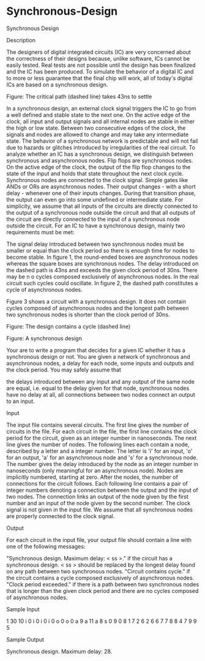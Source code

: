 # Synchronous-Design

Synchronous Design

Description

The designers of digital integrated circuits (IC) are very concerned about the correctness of their designs because, unlike software, ICs cannot be easily tested. Real tests are not possible until the design has been finalized and the IC has been produced. 
To simulate the behavior of a digital IC and to more or less guarantee that the final chip will work, all of today's digital ICs are based on a synchronous design. 
 
Figure: The critical path (dashed line) takes 43ns to settle 

In a synchronous design, an external clock signal triggers the IC to go from a well defined and stable state to the next one. On the active edge of the clock, all input and output signals and all internal nodes are stable in either the high or low state. Between two consecutive edges of the clock, the signals and nodes are allowed to change and may take any intermediate state. The behavior of a synchronous network is predictable and will not fail due to hazards or glitches introduced by irregularities of the real circuit. 
To analyze whether an IC has a synchronous design, we distinguish between synchronous and asynchronous nodes. Flip flops are synchronous nodes. On the active edge of the clock, the output of the flip flop changes to the state of the input and holds that state throughout the next clock cycle. Synchronous nodes are connected to the clock signal. 
Simple gates like ANDs or ORs are asynchronous nodes. Their output changes - with a short delay - whenever one of their inputs changes. During that transition phase, the output can even go into some undefined or intermediate state. 
For simplicity, we assume that all inputs of the circuits are directly connected to the output of a synchronous node outside the circuit and that all outputs of the circuit are directly connected to the input of a synchronous node outside the circuit. 
For an IC to have a synchronous design, mainly two requirements must be met: 

The signal delay introduced between two synchronous nodes must be smaller or equal than the clock period so there is enough time for nodes to become stable. In figure 1, the round-ended boxes are asynchronous nodes whereas the square boxes are synchronous nodes. The delay introduced on the dashed path is 43ns and exceeds the given clock period of 30ns. 
There may be n o cycles composed exclusively of asynchronous nodes. In the real circuit such cycles could oscillate. In figure 2, the dashed path constitutes a cycle of asynchronous nodes. 

Figure 3 shows a circuit with a synchronous design. It does not contain cycles composed of asynchronous nodes and the longest path between two synchronous nodes is shorter than the clock period of 30ns. 
 
Figure: The design contains a cycle (dashed line) 

Figure: A synchronous design 

Your are to write a program that decides for a given IC whether it has a synchronous design or not. You are given a network of synchronous and asynchronous nodes, a delay for each node, some inputs and outputs and the clock period. 
You may safely assume that 

the delays introduced between any input and any output of the same node are equal, i.e. equal to the delay given for that node, 
synchronous nodes have no delay at all, 
all connections between two nodes connect an output to an input. 

Input

The input file contains several circuits. The first line gives the number of circuits in the file. 
For each circuit in the file, the first line contains the clock period for the circuit, given as an integer number in nanoseconds. The next line gives the number of nodes. The following lines each contain a node, described by a letter and a integer number. The letter is 'i' for an input, 'o' for an output, 'a' for an asynchronous node and 's' for a synchronous node. The number gives the delay introduced by the node as an integer number in nanoseconds (only meaningful for an asynchronous node). Nodes are implicitly numbered, starting at zero. 
After the nodes, the number of connections for the circuit follows. Each following line contains a pair of integer numbers denoting a connection between the output and the input of two nodes. The connection links an output of the node given by the first number and an input of the node given by the second number. 
The clock signal is not given in the input file. We assume that all synchronous nodes are properly connected to the clock signal. 

Output

For each circuit in the input file, your output file should contain a line with one of the following messages: 

"Synchronous design. Maximum delay: < ss >." if the circuit has a synchronous design. 
< ss > should be replaced by the longest delay found on any path between two synchronous nodes. 
"Circuit contains cycle." if the circuit contains a cycle composed exclusively of asynchronous nodes. 
"Clock period exceeded." if there is a path between two synchronous nodes that is longer than the given clock period and there are no cycles composed of asynchronous nodes. 

Sample Input

1
30
10
i 0
i 0
i 0
i 0
o 0
o 0
a 9
a 11
a 8
s 0
9
0 8
1 7
2 6
2 6
6 7
7 8
8 4
7 9
9 5

Sample Output

Synchronous design. Maximum delay: 28.
